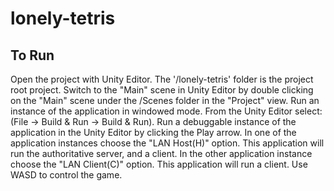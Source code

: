 # lonely-tetris

## To Run
Open the project with Unity Editor. The '/lonely-tetris' folder is the project root project.
Switch to the "Main" scene in Unity Editor by double clicking on the "Main" scene under the /Scenes folder in the "Project" view.
Run an instance of the application in windowed mode. From the Unity Editor select: (File -> Build & Run -> Build & Run).
Run a debuggable instance of the application in the Unity Editor by clicking the Play arrow.
In one of the application instances choose the "LAN Host(H)" option. This application will run the authoritative server, and a client.
In the other application instance choose the "LAN Client(C)" option. This application will run a client.
Use WASD to control the game.